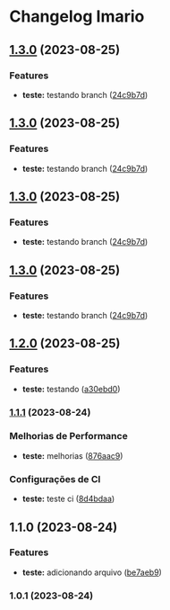 # Changelog Imario
## [1.3.0](https://github.com/imarioa/academia-digital-dio/compare/v1.2.0...v1.3.0) (2023-08-25)


### Features

* **teste:** testando branch ([24c9b7d](https://github.com/imarioa/academia-digital-dio/commit/24c9b7dbd01468e0a81bf6ca7b4a740aa8602b7d))

## [1.3.0](https://github.com/imarioa/academia-digital-dio/compare/v1.2.0...v1.3.0) (2023-08-25)


### Features

* **teste:** testando branch ([24c9b7d](https://github.com/imarioa/academia-digital-dio/commit/24c9b7dbd01468e0a81bf6ca7b4a740aa8602b7d))

## [1.3.0](https://github.com/imarioa/academia-digital-dio/compare/v1.2.0...v1.3.0) (2023-08-25)


### Features

* **teste:** testando branch ([24c9b7d](https://github.com/imarioa/academia-digital-dio/commit/24c9b7dbd01468e0a81bf6ca7b4a740aa8602b7d))

## [1.3.0](https://github.com/imarioa/academia-digital-dio/compare/v1.2.0...v1.3.0) (2023-08-25)


### Features

* **teste:** testando branch ([24c9b7d](https://github.com/imarioa/academia-digital-dio/commit/24c9b7dbd01468e0a81bf6ca7b4a740aa8602b7d))

## [1.2.0](https://github.com/imarioa/academia-digital-dio/compare/v1.1.1...v1.2.0) (2023-08-25)


### Features

* **teste:** testando ([a30ebd0](https://github.com/imarioa/academia-digital-dio/commit/a30ebd0989688ff6a7269fa625ea27fc0578e355))

### [1.1.1](https://github.com/imarioa/academia-digital-dio/compare/v1.1.0...v1.1.1) (2023-08-24)


### Melhorias de Performance

* **teste:** melhorias ([876aac9](https://github.com/imarioa/academia-digital-dio/commit/876aac9798b58240ea880d8e7c6a96f7311877a9))


### Configurações de CI

* **teste:** teste ci ([8d4bdaa](https://github.com/imarioa/academia-digital-dio/commit/8d4bdaa9681cd7f04270ef351e1f01dde24a9bea))

## 1.1.0 (2023-08-24)


### Features

* **teste:** adicionando arquivo ([be7aeb9](https://github.com/imarioa/academia-digital-dio/commit/be7aeb95bf36b80f00214edcc7f1edfda4969e3a))

### 1.0.1 (2023-08-24)
